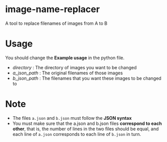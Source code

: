 # image-name-replacer
A tool to replace filenames of images from A to B

# Usage
You should change the **Example usage** in the python file.
- *directory* : The directory of images you want to be changed
- *a_json_path* : The original filenames of those images
- *b_json_path* : The filenames that you want these images to be changed to
  
# Note
- The files `a.json` and `b.json` must follow the **JSON syntax**
- You must make sure that the a.json and b.json files **correspond to each other**, that is, the number of lines in the two files should be equal, and each line of `a.json` corresponds to each line of `b.json` in turn.
